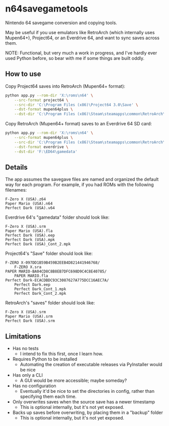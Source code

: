 # n64savegametools

Nintendo 64 savegame conversion and copying tools.

May be useful if you use emulators like RetroArch (which internally uses Mupen64+), Project64, or an Everdrive 64, and want to sync saves across them.

NOTE: Functional, but very much a work in progress, and I've hardly ever used Python before, so bear with me if some things are built oddly.

## How to use

Copy Project64 saves into RetroArch (Mupen64+ format):

```sh
python app.py --rom-dir 'X:\roms\n64' \
    --src-format project64 \
    --src-dir 'C:\Program Files (x86)\Project64 3.0\Save' \
    --dst-format mupen64plus \
    --dst-dir 'C:\Program Files (x86)\Steam\steamapps\common\RetroArch\saves'
```

Copy RetroArch (Mupen64+ format) saves to an Everdrive 64 SD card:

```sh
python app.py --rom-dir 'X:\roms\n64' \
    --src-format mupen64plus \
    --src-dir 'C:\Program Files (x86)\Steam\steamapps\common\RetroArch\saves' \
    --dst-format everdrive \
    --dst-dir 'F:\ED64\gamedata'
```

## Details

The app assumes the savegave files are named and organized the default way for each program. For example, if you had ROMs with the following filenames:

```
F-Zero X (USA).z64
Paper Mario (USA).n64
Perfect Dark (USA).v64
```

Everdrive 64's "gamedata" folder should look like:

```
F-Zero X (USA).srm
Paper Mario (USA).fla
Perfect Dark (USA).eep
Perfect Dark (USA).mpk
Perfect Dark (USA)_Cont_2.mpk
```

Project64's "Save" folder should look like:

```
F-ZERO X-097DD1B59B459B2EEB4D821441946768/
    F-ZERO X.sra
PAPER MARIO-BA04CD8C8B8EB7DFC698D9C4C8E40785/
    PAPER MARIO.fla
Perfect Dark-ECACDBDC93C3087627A775DCC16AEC7A/
    Perfect Dark.eep
    Perfect Dark_Cont_1.mpk
    Perfect Dark_Cont_2.mpk
```

RetroArch's "saves" folder should look like:

```
F-Zero X (USA).srm
Paper Mario (USA).srm
Perfect Dark (USA).srm
```

## Limitations

 *  Has no tests
     *  I intend to fix this first, once I learn how.
 *  Requires Python to be installed
     *  Automating the creation of executable releases via PyInstaller would be nice
 *  Has only a CLI
     *  A GUI would be more accessible; maybe someday?
 *  Has no configuration
     *  Eventually it'd be nice to set the directories in config, rather than specifying them each time.
 *  Only overwrites saves when the source save has a newer timestamp
     *  This is optional internally, but it's not yet exposed.
 *  Backs up saves before overwriting, by placing them in a "backup" folder
     *  This is optional internally, but it's not yet exposed.
